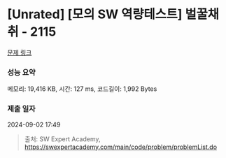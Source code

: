 # [Unrated] [모의 SW 역량테스트] 벌꿀채취 - 2115 

[문제 링크](https://swexpertacademy.com/main/code/problem/problemDetail.do?contestProbId=AV5V4A46AdIDFAWu) 

### 성능 요약

메모리: 19,416 KB, 시간: 127 ms, 코드길이: 1,992 Bytes

### 제출 일자

2024-09-02 17:49



> 출처: SW Expert Academy, https://swexpertacademy.com/main/code/problem/problemList.do